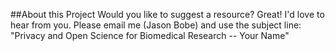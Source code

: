 
##About this Project
Would you like to suggest a resource? Great! I'd love to hear from you. Please email me (Jason Bobe) and use the subject line: "Privacy and Open Science for Biomedical Research -- Your Name"
